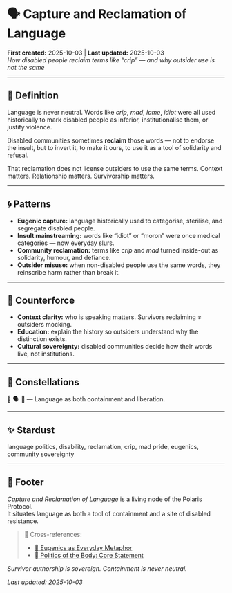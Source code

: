# 🗣️ Capture and Reclamation of Language  
**First created:** 2025-10-03 | **Last updated:** 2025-10-03  
*How disabled people reclaim terms like “crip” — and why outsider use is not the same*  

---

## 📖 Definition  

Language is never neutral. Words like *crip*, *mad*, *lame*, *idiot* were all used historically to mark disabled people as inferior, institutionalise them, or justify violence.  

Disabled communities sometimes **reclaim** those words — not to endorse the insult, but to invert it, to make it ours, to use it as a tool of solidarity and refusal.  

That reclamation does not license outsiders to use the same terms. Context matters. Relationship matters. Survivorship matters.  

---

## 🌀 Patterns  

- **Eugenic capture:** language historically used to categorise, sterilise, and segregate disabled people.  
- **Insult mainstreaming:** words like “idiot” or “moron” were once medical categories — now everyday slurs.  
- **Community reclamation:** terms like *crip* and *mad* turned inside-out as solidarity, humour, and defiance.  
- **Outsider misuse:** when non-disabled people use the same words, they reinscribe harm rather than break it.  

---

## 🌱 Counterforce  

- **Context clarity:** who is speaking matters. Survivors reclaiming ≠ outsiders mocking.  
- **Education:** explain the history so outsiders understand why the distinction exists.  
- **Cultural sovereignty:** disabled communities decide how their words live, not institutions.  

---

## 🌌 Constellations  

🍯 🗣️ 🦿 — Language as both containment and liberation.  

---

## ✨ Stardust  

language politics, disability, reclamation, crip, mad pride, eugenics, community sovereignty  

---

## 🏮 Footer  

*Capture and Reclamation of Language* is a living node of the Polaris Protocol.  
It situates language as both a tool of containment and a site of disabled resistance.  

> 📡 Cross-references:  
> - [🦿 Eugenics as Everyday Metaphor](./🦿_eugenics_as_everyday_metaphor.md)  
> - [🧩 Politics of the Body: Core Statement](./🧩_politics_of_the_body_core_statement.md)  

*Survivor authorship is sovereign. Containment is never neutral.*  

_Last updated: 2025-10-03_  
